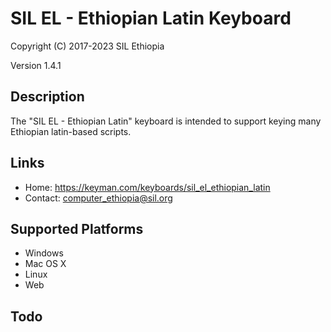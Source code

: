 SIL EL - Ethiopian Latin Keyboard
=================================

Copyright (C) 2017-2023 SIL Ethiopia

Version 1.4.1

Description
-----------
The "SIL EL - Ethiopian Latin" keyboard is intended to support keying many Ethiopian latin-based scripts.

Links
-----

 * Home:     https://keyman.com/keyboards/sil_el_ethiopian_latin
 * Contact:  <computer_ethiopia@sil.org>

Supported Platforms
-------------------
 * Windows
 * Mac OS X
 * Linux
 * Web

Todo
----
